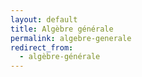 ```yaml
---
layout: default
title: Algèbre générale
permalink: algebre-generale
redirect_from:
  - algèbre-générale
---
```

